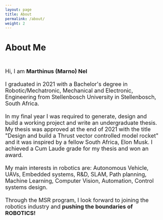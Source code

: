 ```yaml
---
layout: page
title: About
permalink: /about/
weight: 2
---
```


# **About Me**
<br>
<font size="+1">
<!-- Hi, I am <b>Jiasen (Jason) Zheng</b> :wave:.<br> -->

Hi, I am <b>Marthinus (Marno) Nel</b><br>
<br>
I graduated in 2021 with a Bachelor's degree in Robotic/Mechatronic, Mechanical and Electronic, Engineering from Stellenbosch University in Stellenbosch, South Africa.<br>
<br>
In my final year I was required to generate, design and build a working project and write an undergraduate thesis.  My thesis was approved at the end of 2021 with the title "Design and build a Thrust vector controlled model rocket" and it was inspired by a fellow South Africa, Elon Musk. I achieved a Cum Laude grade for my thesis and won an award.<br>
<br>
My main interests in robotics are: Autonomous Vehicle, UAVs, Embedded systems, R&D, SLAM, Path planning, Machine Learning, Computer Vision,  Automation,  Control systems design.<br>
<br>
Through the MSR program, I look forward to joining the robotics industry and <b>pushing the boundaries of ROBOTICS!</b>
</font>

  
<!-- I am currently a student in the M.S. <b>Robotics</b> program at Northwestern University. Before Northwestern, I received my Bachelor's degree in Mechanical Engineering from Union College, where I developed various skills in mechanical design, engineering simulations, and mathematics. I am interested in the <b>Autonomous Vehicle</b> industry, and my projects involve <b>Perception</b>, <b>SLAM</b>, <b>Planning</b>, etc. -->


<!-- <div class="row">
{% include about/skills.html title="Programming Languages" source=site.data.programming-skills %}
{% include about/skills.html title="Engineering Skills" source=site.data.other-skills %}
</div> -->

